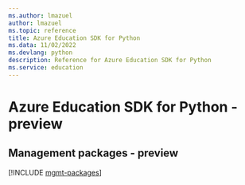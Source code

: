 ```yaml
---
ms.author: lmazuel
author: lmazuel
ms.topic: reference
title: Azure Education SDK for Python
ms.data: 11/02/2022
ms.devlang: python
description: Reference for Azure Education SDK for Python
ms.service: education
---
```

# Azure Education SDK for Python - preview

## Management packages - preview
[!INCLUDE [mgmt-packages](education-mgmt-index.md)]